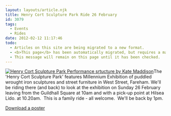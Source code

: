 ```yaml
---
layout: layouts/article.njk
title: Henry Cort Sculpture Park Ride 26 February
id: 3079
tags:
  - Events
  - Rides
date: 2012-02-12 11:17:46
todo:
  - Articles on this site are being migrated to a new format.
  - <b>This page</b> has been automatically migrated, but requires a manual check-&amp;-tune to ensure the format and links all work as expected.
  - This message will remain on this page until it has been checked.
---
```


[![Henry Cort Sculpture Park Performance srtucture by Kate Maddison](http://www.pompeybug.co.uk/wp-content/uploads/2012/02/henry-cort-sculpture-park-performancepodium-256x300.jpg "Henry Cort Sculpture Park Performance srtucture by Kate Maddison")](http://www.pompeybug.co.uk/wp-content/uploads/2012/02/henry-cort-sculpture-park-performancepodium.jpg)The 'Henry Cort Sculpture Park' features Millennium Exhibition of puddled wrought iron sculptures and street furniture in West Street, Fareham. We'll be riding there (and back) to look at the exhibition on Sunday 26 February leaving from the Guildhall Square at 10am and with a pick-up point at Hilsea Lido. at 10.20am.  This is a family ride - all welcome.  We'll be back by 1pm.

[Download a poster](http://www.pompeybug.co.uk/wp-content/uploads/2012/02/henry-cort-ride.pdf "Henry Cort Sculpture Park ride poster")